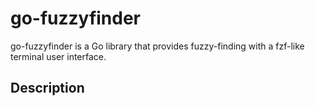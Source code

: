 # go-fuzzyfinder

go-fuzzyfinder is a Go library that provides fuzzy-finding with a fzf-like terminal user interface.

## Description

